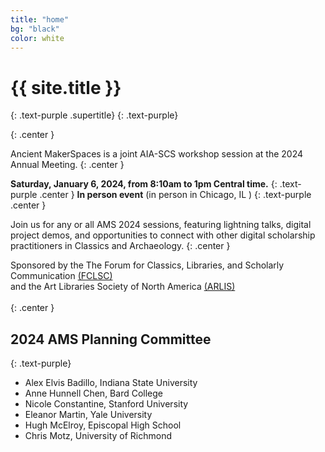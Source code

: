 ```yaml
---
title: "home"
bg: "black"
color: white
---
```


# {{ site.title }}
{: .text-purple .supertitle}
{: .text-purple}

<span class="fa-stack subtlecircle" style="font-size:100px; background:rgba(255,166,0,0.0)">
  <i class="fa fa-circle fa-stack-2x text-white"></i>
  <i class="fa fa-laptop fa-stack-1x text-purple"></i>
</span>
{: .center }

Ancient MakerSpaces is a joint AIA-SCS workshop session at the 2024 Annual Meeting.
{: .center }

**Saturday, January 6, 2024, from 8:10am to 1pm Central time.**
{: .text-purple .center }
**In person event** (in person in Chicago, IL )
{: .text-purple .center }

Join us for any or all AMS 2024 sessions, featuring lightning talks, digital project demos, and opportunities to connect with other digital scholarship practitioners in Classics and Archaeology.
{: .center }

Sponsored by the The Forum for Classics, Libraries, and Scholarly Communication [(FCLSC)](http://www.classicslibrarians.org/)<br/>
and the Art Libraries Society of North America [(ARLIS)](https://www.arlisna.org/) <br/><br/>
{: .center }

## 2024 AMS Planning Committee
{: .text-purple}

* Alex Elvis Badillo, Indiana State University
* Anne Hunnell Chen, Bard College
* Nicole Constantine, Stanford University
* Eleanor Martin, Yale University
* Hugh McElroy, Episcopal High School
* Chris Motz, University of Richmond
